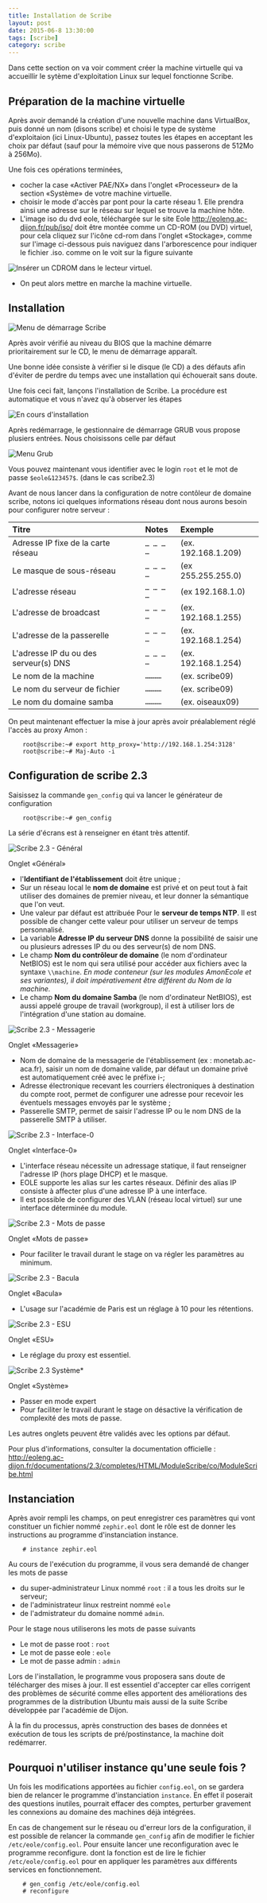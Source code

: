 ```yaml
---
title: Installation de Scribe
layout: post
date: 2015-06-8 13:30:00
tags: [scribe]
category: scribe
---
```


Dans cette section on va voir comment créer la machine virtuelle qui va
accueillir le sytème d'exploitation Linux sur lequel fonctionne Scribe.

## Préparation de la machine virtuelle

Après avoir demandé la création d'une nouvelle machine dans VirtualBox, puis
donné un nom (disons scribe) et choisi le type de système d'exploitaion (ici
Linux-Ubuntu), passez toutes les étapes en acceptant les choix par défaut (sauf
pour la mémoire vive que nous passerons de 512Mo à 256Mo).

Une fois ces opérations terminées,

-   cocher la case «Activer PAE/NX» dans l'onglet «Processeur» de la section
    «Système» de votre machine virtuelle.
-   choisir le mode d'accès par pont pour la carte réseau 1. Elle prendra ainsi
    une adresse sur le réseau sur lequel se trouve la machine hôte.
-   L'image iso du dvd eole, téléchargée sur le site Eole
    <http://eoleng.ac-dijon.fr/pub/iso/> doit être montée comme un CD-ROM (ou
    DVD) virtuel, pour cela cliquez sur l'icône cd-rom dans l'onglet «Stockage»,
    comme sur l'image ci-dessous puis naviguez dans l'arborescence pour indiquer
    le fichier .iso. comme on le voit sur la figure suivante

![Insérer un CDROM dans le lecteur virtuel.](figs/scribe_html_m69a9bc5b.png)

-   On peut alors mettre en marche la machine virtuelle.

## Installation

![Menu de démarrage Scribe](figs/scribe_html_m1451a7db.png)

Après avoir vérifié au niveau du BIOS que la machine démarre prioritairement sur
le CD, le menu de démarrage apparaît.

Une bonne idée consiste à vérifier si le disque (le CD) a des défauts afin
d'éviter de perdre du temps avec une installation qui échouerait sans doute.

Une fois ceci fait, lançons l'installation de Scribe. La procédure est
automatique et vous n'avez qu'à observer les étapes

![En cours d'installation](figs/scribe_html_4b5e166b.png)

Après redémarrage, le gestionnaire de démarrage GRUB vous propose plusiers
entrées. Nous choisissons celle par défaut

![Menu Grub](figs/scribe_html_m6522c87a.png)

Vous pouvez maintenant vous identifier avec le login `root` et le mot de passe
`$eole&123457$`. (dans le cas scribe2.3)

Avant de nous lancer dans la configuration de notre contôleur de domaine scribe,
notons ici quelques informations réseau dont nous aurons besoin pour configurer
notre serveur :

| Titre                                   | Notes       | Exemple
|:--------------------------------------- |:----------- |:-------------------
| Adresse IP fixe de la carte réseau      | `… … … …`   | (ex. 192.168.1.209)
| Le masque de sous-réseau                | `… … … …`   | (ex 255.255.255.0)
| L'adresse réseau                        | `… … … …`   | (ex 192.168.1.0)
| L'adresse de broadcast                  | `… … … …`   | (ex. 192.168.1.255)
| L'adresse de la passerelle              | `… … … …`   | (ex. 192.168.1.254)
| L'adresse IP du ou des serveur(s) DNS   | `… … … …`   | (ex. 192.168.1.254)
| Le nom de la machine                    | `…………`      | (ex. scribe09)
| Le nom du serveur de fichier            | `…………`      | (ex. scribe09)
| Le nom du domaine samba                 | `…………`      | (ex. oiseaux09)

On peut maintenant effectuer la mise à jour 
après avoir préalablement réglé l'accès au proxy Amon :

```
    root@scribe:~# export http_proxy='http://192.168.1.254:3128'
    root@scribe:~# Maj-Auto -i
```

## Configuration de scribe 2.3

Saisissez la commande `gen_config` qui va lancer le générateur de configuration

```
    root@scribe:~# gen_config
```

La série d'écrans est à renseigner en étant très attentif.

![Scribe 2.3 - Général](figs/23_01.png)


Onglet «Général»

- l'**Identifiant de l'établissement** doit être unique ;
- Sur un réseau local le **nom de domaine** est privé et on peut tout à
  fait utiliser des domaines de premier niveau, et leur donner la
  sémantique
  que l'on veut.
- Une valeur par défaut est attribuée Pour le **serveur de temps NTP**. 
  Il est possible de changer cette valeur pour utiliser un serveur de
  temps personnalisé.
- La variable **Adresse IP du serveur DNS** donne la possibilité de saisir 
  une ou plusieurs adresses IP du ou des serveur(s) de nom DNS. 
- Le champ **Nom du contrôleur de domaine** (le nom d'ordinateur NetBIOS) 
  est le  nom qui sera utilisé pour accéder aux fichiers avec la syntaxe
  `\\machine`. *En mode conteneur (sur les modules AmonEcole et ses
  variantes), il doit   impérativement être différent du Nom de la
  machine.*
- Le champ **Nom du domaine Samba** (le nom d'ordinateur NetBIOS), est 
  aussi   appelé groupe de travail (workgroup), il est à utiliser lors de
  l'intégration  d'une station au domaine.


![Scribe 2.3 - Messagerie](figs/23_03.png) 

Onglet «Messagerie»

- Nom de domaine de la messagerie de l'établissement (ex : monetab.ac-aca.fr),
  saisir un nom de domaine valide, par défaut un domaine privé est
  automatiquement créé avec le préfixe i-;
- Adresse électronique recevant les courriers électroniques à destination du
  compte root, permet de configurer une adresse pour recevoir les éventuels
  messages envoyés par le système ;
- Passerelle SMTP, permet de saisir l'adresse IP ou le nom DNS de la passerelle
  SMTP à utiliser.

![Scribe 2.3 - Interface-0](figs/23_04.png)

Onglet «Interface-0»

- L'interface réseau nécessite un adressage statique, il faut renseigner
  l'adresse IP (hors plage DHCP) et le masque.
- EOLE supporte les alias sur les cartes réseaux. Définir des alias IP consiste
  à affecter plus d'une adresse IP à une interface.
- Il est possible de configurer des VLAN (réseau local virtuel) sur une
  interface déterminée du module.


![Scribe 2.3 - Mots de passe](figs/23_05.png)

Onglet «Mots de passe»

- Pour faciliter le travail durant le stage on va régler les paramètres au
  minimum.

![Scribe 2.3 - Bacula](figs/23_07.png)

Onglet «Bacula»

- L'usage sur l'académie de Paris est un réglage à 10 pour les rétentions.

![Scribe 2.3 - ESU](figs/23_08.png)

Onglet «ESU»

- Le réglage du proxy est essentiel.

![Scribe 2.3 Système*](figs/23_13.png)

Onglet «Système»

- Passer en mode expert
- Pour faciliter le travail durant le stage on désactive la vérification
  de complexité des mots de passe.

Les autres onglets peuvent être validés avec les options par défaut.

Pour plus d'informations, consulter la documentation officielle :
http://eoleng.ac-dijon.fr/documentations/2.3/completes/HTML/ModuleScribe/co/ModuleScribe.html


## Instanciation

Après avoir rempli les champs, on peut enregistrer ces paramètres qui vont
constituer un fichier nommé `zephir.eol` dont le rôle est de donner les
instructions au programme d'instanciation instance.

```
    # instance zephir.eol
```

Au cours de l'exécution du programme, il vous sera demandé de changer les mots
de passe

- du super-administrateur Linux nommé `root` : il a tous les droits sur le
  serveur;
- de l'administrateur linux restreint nommé `eole`
- de l'admistrateur du domaine nommé `admin`.

Pour le stage nous utiliserons les mots de passe suivants

- Le mot de passe root : `root`
- Le mot de passe eole : `eole`
- Le mot de passe admin : `admin`

Lors de l'installation, le programme vous proposera sans doute de télécharger
des mises à jour. Il est essentiel d'accepter car elles corrigent des problèmes
de sécurité comme elles apportent des améliorations des programmes de la
distribution Ubuntu mais aussi de la suite Scribe développée par l'académie de
Dijon.

À la fin du processus, après construction des bases de données et exécution de
tous les scripts de pré/postinstance, la machine doit redémarrer.

## Pourquoi n'utiliser instance qu'une seule fois ?

Un fois les modifications apportées au fichier `config.eol`, on se gardera bien
de relancer le programme d'instanciation `instance`. En effet il poserait des
questions inutiles, pourrait effacer des comptes, perturber gravement les
connexions au domaine des machines déjà intégrées.

En cas de changement sur le réseau ou d'erreur lors de la configuration, il est
possible de relancer la commande `gen_config` afin de modifier le fichier
`/etc/eole/config.eol`. Pour ensuite lancer une reconfiguration avec le
programme reconfigure. dont la fonction est de lire le fichier
`/etc/eole/config.eol` pour en appliquer les paramètres aux différents services
en fonctionnement.

```
    # gen_config /etc/eole/config.eol
    # reconfigure
```

